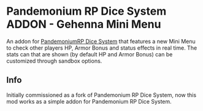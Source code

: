 # Pandemonium RP Dice System ADDON - Gehenna Mini Menu
An addon for [PandemoniumRP Dice System](https://github.com/ZioPao/PandemoniumDiceSystem) that features a new Mini Menu to check other players HP, Armor Bonus and status effects in real time.
The stats can that are shown (by default HP and Armor Bonus) can be customized through sandbox options.
## Info
Initially commissioned as a fork of Pandemonium RP Dice System, now this mod works as a simple addon for Pandemonium RP Dice System.
